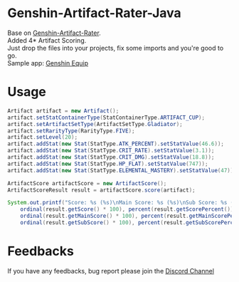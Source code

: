 # Genshin-Artifact-Rater-Java
Base on [Genshin-Artifact-Rater](https://github.com/shrubin/Genshin-Artifact-Rater).   
Added 4* Artifact Scoring.  
Just drop the files into your projects, fix some imports and you're good to go.  
Sample app: [Genshin Equip](https://play.google.com/store/apps/details?id=com.kok_emm.genshinequip)
# Usage
```java
Artifact artifact = new Artifact();
artifact.setStatContainerType(StatContainerType.ARTIFACT_CUP);
artifact.setArtifactSetType(ArtifactSetType.Gladiator);
artifact.setRarityType(RarityType.FIVE);
artifact.setLevel(20);
artifact.addStat(new Stat(StatType.ATK_PERCENT).setStatValue(46.6));
artifact.addStat(new Stat(StatType.CRIT_RATE).setStatValue(3.1));
artifact.addStat(new Stat(StatType.CRIT_DMG).setStatValue(18.8));
artifact.addStat(new Stat(StatType.HP_FLAT).setStatValue(747));
artifact.addStat(new Stat(StatType.ELEMENTAL_MASTERY).setStatValue(47));

ArtifactScore artifactScore = new ArtifactScore();
ArtifactScoreResult result = artifactScore.score(artifact);

System.out.printf("Score: %s (%s)\nMain Score: %s (%s)\nSub Score: %s (%s)", 
    ordinal(result.getScore() * 100), percent(result.getScorePercent()),
    ordinal(result.getMainScore() * 100), percent(result.getMainScorePercent()),
    ordinal(result.getSubScore() * 100), percent(result.getSubScorePercent()));
```
# Feedbacks
If you have any feedbacks, bug report please join the [Discord Channel](https://discord.gg/7eDJa3xEGj)
